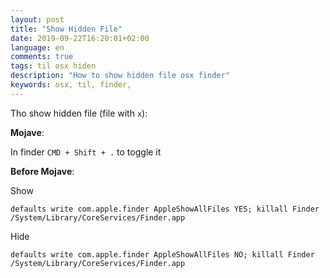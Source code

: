 ```yaml
---
layout: post
title: "Show Hidden File"
date: 2019-09-22T16:20:01+02:00
language: en
comments: true
tags: til osx hiden
description: "How to show hidden file osx finder"
keywords: osx, til, finder, 
---
```


Tho show hidden file (file with `x`):

**Mojave**:  

In finder `CMD + Shift + .` to toggle it

**Before Mojave**:

Show  
```
defaults write com.apple.finder AppleShowAllFiles YES; killall Finder /System/Library/CoreServices/Finder.app
```

Hide  
```
defaults write com.apple.finder AppleShowAllFiles NO; killall Finder /System/Library/CoreServices/Finder.app
```


